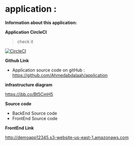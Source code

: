 # application :

**Information about this application:**

**Application CircleCI**

> check it 

[![CircleCI](https://circleci.com/gh/Ahmedabdalaah/application.svg?style=shield)](https://app.circleci.com/pipelines/github/Ahmedabdalaah)


**Github Link**

- Application source code on gitHub : https://github.com/Ahmedabdalaah/application

**infrastructure diagram**

https://ibb.co/Bt5CmH5 


**Source code**

- BackEnd Source code
- FrontEnd Source code

**FrontEnd Link**

http://demoapp12345.s3-website-us-east-1.amazonaws.com




